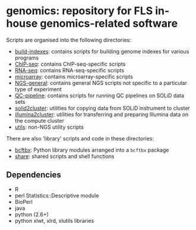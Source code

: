 genomics: repository for FLS in-house genomics-related software
===============================================================

Scripts are organised into the following directories:

* [build-indexes](build-indexes): contains scripts for building genome
  indexes for various programs
* [ChIP-seq](ChIP-seq): contains ChIP-seq-specific scripts
* [RNA-seq](RNA-seq): contains RNA-seq-specific scripts
* [microarray](microarray): contains microarray-specific scripts
* [NGS-general](NGS-general): contains general NGS scripts not specific to a
  particular type of experiment
* [QC-pipeline](QC-pipeline): contains scripts for running QC pipelines on
  SOLiD data sets
* [solid2cluster](solid2cluster): utilities for copying data from SOLiD
  instrument to cluster
* [illumina2cluster](illumina2cluster): utilities for transferring and
  preparing Illumina data on the compute cluster
* [utils](utils): non-NGS utility scripts

There are also 'library' scripts and code in these directories:

* [bcftbx](bcftbx): Python library modules arranged into a `bcftbx` package
* [share](share): shared scripts and shell functions

Dependencies
------------

* R
* perl Statistics::Descriptive module
* BioPerl
* java
* python (2.6+)
* python xlwt, xlrd, xlutils libraries
